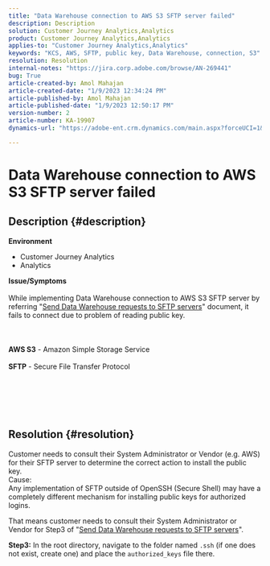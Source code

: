```yaml
---
title: "Data Warehouse connection to AWS S3 SFTP server failed"
description: Description
solution: Customer Journey Analytics,Analytics
product: Customer Journey Analytics,Analytics
applies-to: "Customer Journey Analytics,Analytics"
keywords: "KCS, AWS, SFTP, public key, Data Warehouse, connection, S3"
resolution: Resolution
internal-notes: "https://jira.corp.adobe.com/browse/AN-269441"
bug: True
article-created-by: Amol Mahajan
article-created-date: "1/9/2023 12:34:24 PM"
article-published-by: Amol Mahajan
article-published-date: "1/9/2023 12:50:17 PM"
version-number: 2
article-number: KA-19907
dynamics-url: "https://adobe-ent.crm.dynamics.com/main.aspx?forceUCI=1&pagetype=entityrecord&etn=knowledgearticle&id=02160cee-1990-ed11-aad1-6045bd0067ea"

---
```

# Data Warehouse connection to AWS S3 SFTP server failed

## Description {#description}

<b>Environment</b>
- Customer Journey Analytics
- Analytics



<b>Issue/Symptoms</b><br><br>While implementing Data Warehouse connection to AWS S3 SFTP server by referring "[Send Data Warehouse requests to SFTP servers](https://experienceleague.adobe.com/docs/analytics/export/ftp-and-sftp/secure-file-transfer-protocol/ftp-sftp-dw.html?lang=en)" document, it fails to connect due to problem of reading public key.<br><br> <br><br><b>AWS S3</b> - Amazon Simple Storage Service<br><br><b>SFTP</b> - Secure File Transfer Protocol<br><br> <br><br><br>
​​​


## Resolution {#resolution}

Customer needs to consult their System Administrator or Vendor (e.g. AWS) for their SFTP server to determine the correct action to install the public key.<br>Cause:<br>
Any implementation of SFTP outside of OpenSSH (Secure Shell) may have a completely different mechanism for installing public keys for authorized logins.

That means customer needs to consult their System Administrator or Vendor for Step3 of "[Send Data Warehouse requests to SFTP servers](https://experienceleague.adobe.com/docs/analytics/export/ftp-and-sftp/secure-file-transfer-protocol/ftp-sftp-dw.html?lang=en)".

<b>Step3:</b> In the root directory, navigate to the folder named `.ssh` (if one does not exist, create one) and place the `authorized_keys` file there.

